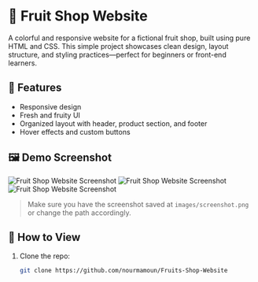# 🍎 Fruit Shop Website

A colorful and responsive website for a fictional fruit shop, built using pure HTML and CSS. This simple project showcases clean design, layout structure, and styling practices—perfect for beginners or front-end learners.

## 🌟 Features

- Responsive design
- Fresh and fruity UI
- Organized layout with header, product section, and footer
- Hover effects and custom buttons

## 🖼️ Demo Screenshot

![Fruit Shop Website Screenshot](images/1.png)
![Fruit Shop Website Screenshot](images/2.png)
![Fruit Shop Website Screenshot](images/3.png)

> Make sure you have the screenshot saved at `images/screenshot.png` or change the path accordingly.

## 🚀 How to View

1. Clone the repo:
   ```bash
   git clone https://github.com/nourmamoun/Fruits-Shop-Website
